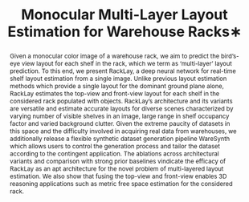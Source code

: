 ---
layout: project-page-new
title: "Monocular Multi-Layer Layout Estimation for Warehouse Racks∗"
authors:
  - name: Meher Shashwat Nigam∗
    sup: #
  - name: Avinash Prabhu
    sup: #
  - name: Anurag Sahu∗
    sup: #
  - name: Tanvi Karandikar†
    sup: #
  - name: Puru Gupta†
    sup: #
  - name: N. Sai Shankar
    sup: #
  - name: Ravi Kiran Sarvadevabhatla
    sup: #
  - name: K. Madhava Krishna
    sup: #
affiliations:
  - name: IIIT Hyderabad, India
    link: https://robotics.iiit.ac.in
    sup: #
permalink: /publications/2021/Meher_Monocular/
abstract: "Given a monocular color image of a warehouse rack, we aim to
predict the bird’s-eye view layout for each shelf in the rack, which we term as ‘multi-layer’ layout prediction. To this end, we present RackLay, a deep neural network for real-time shelf layout estimation from a single image. Unlike previous layout estimation methods which provide a single layout for the dominant ground plane alone, RackLay estimates the top-view and front-view layout for each shelf in the considered rack populated with objects. RackLay’s architecture and its variants are versatile and estimate accurate layouts for diverse scenes characterized by varying number of visible shelves in an image, large range in shelf occupancy factor and varied background clutter. Given the extreme paucity
of datasets in this space and the difficulty involved in acquiring real data from warehouses, we additionally release a flexible synthetic  dataset generation pipeline WareSynth which allows users to control the generation process and tailor the dataset according to the contingent application. The ablations across architectural variants and comparison with strong prior baselines vindicate the efficacy of RackLay as an apt architecture for the novel problem of multi-layered layout estimation. We also show that fusing the top-view and front-view enables 3D 
reasoning applications such as metric free space estimation for the considered rack."
paper: https://arxiv.org/pdf/2103.09174.pdf
# iframe: https://www.youtube.com/embed/jhjskX4FQwA

---